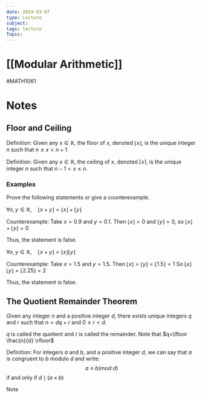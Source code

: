 ```yaml
---
date: 2024-03-07
type: Lecture
subject: 
tags: lecture
Topic:
---
```

# [[Modular Arithmetic]]
#MATH1061
# Notes

## Floor and Ceiling

Definition: Given any $x \in \mathbb{R}$, the floor of $x$, denoted $\lfloor x \rfloor$, is the unique integer $n$ such that $n \leq x < n+1$

Definition: Given any $x \in \mathbb{R}$, the ceiling of $x$, denoted $\lceil x \rceil$, is the unique integer $n$ such that $n-1<x\leq n$.

### Examples

Prove the following statements or give a counterexample.

$\forall x,y \in \mathbb{R}, \quad \lfloor x+y \rfloor= \lfloor x \rfloor + \lfloor y \rfloor$

Counterexample: Take $x=0.9$ and $y=0.1$.
Then $\lfloor x \rfloor=0$ and $\lfloor y \rfloor=0$, so $\lfloor x \rfloor + \lfloor y \rfloor =0$

Thus, the statement is false.

$\forall x,y \in \mathbb{R}, \quad \lfloor x+y \rfloor= \lfloor x \rfloor \lfloor y \rfloor$

Counterexample: Take $x=1.5$ and $y=1.5$.
Then $\lfloor x \rfloor = \lfloor y \rfloor = \lfloor 1.5 \rfloor = 1$ 
So $\lfloor x \rfloor \lfloor y \rfloor =\lfloor 2.25 \rfloor =2$

Thus, the statement is false. 

## The Quotient Remainder Theorem

Given any integer $n$ and a positive integer $d$, there exists unique integers $q$ and $r$ such that $n = dq+r$ and $0\leq r<d$.

$q$ is called the quotient and $r$ is called the remainder. 
Note that $q=\lfloor \frac{n}{d} \rfloor$


Definition: For integers $a$ and $b$, and a positive integer $d$, we can say that $a$ is congruent to $b$ modulo $d$ and write:
$$
a \equiv b (mod \ d)
$$
if and only if $d \mid (a \times b)$

> [!note]
> 












